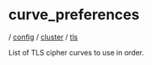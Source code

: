 # curve_preferences

/ [config](/reference/server-config/index.md) / [cluster](/reference/server-config/config/cluster/index.md) / [tls](/reference/server-config/config/cluster/tls/index.md) 

List of TLS cipher curves to use in order.

